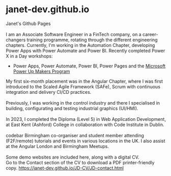 # janet-dev.github.io
Janet's Github Pages
<br><br>
I am an Associate Software Engineer in a FinTech company, on a career-changers training programme, rotating through the different engineering chapters. Currently, I'm working in the Automation Chapter, developing Power Apps with Power Automate and Power BI. 
Recently completed Power X in a Day workshops:
* Power Apps, Power Automate, Power BI, Power Pages and the [Microsoft Power Up Makers Program](https://powerup.microsoft.com/) 

My first six-month placement was in the Angular Chapter, where I was first introduced to the Scaled Agile Framework (SAFe), Scrum with continuous integration and delivery CI/CD practices. 
<br><br>
Previously, I was working in the control industry and there I specialised in building, configurating and testing industrial graphics (UI/HMI). 
<br><br>
In 2023, I completed the Diploma (Level 5) in Web Application Development, at East Kent (Ashford) College in collaboration with Code Institute in Dublin. 
<br><br>
codebar Birmingham co-organiser and student member attending (F2F/remote) tutorials and events in various locations in the UK. I also assist at the Angular London and Birmingham Meetups.
<br><br>
Some demo websites are included here, along with a digital CV.<br>
Go to the Contact section of the CV to download a PDF printer-friendly copy.
https://janet-dev.github.io/JD-CV/JD-contact.html
